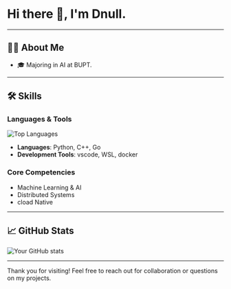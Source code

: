 # Hi there 👋, I'm Dnull.

---

## 👨‍💻 About Me

- 🎓 Majoring in AI at BUPT.

---

## 🛠️ Skills

### Languages & Tools


![Top Languages](https://github-readme-stats.vercel.app/api/top-langs/?username=Dnullp&layout=compact&theme=radical)

- **Languages**: Python, C++, Go
- **Development Tools**: vscode, WSL, docker

### Core Competencies

- Machine Learning & AI
- Distributed Systems
- cload Native

---

## 📈 GitHub Stats

![Your GitHub stats](https://github-readme-stats.vercel.app/api?username=DnullP&show_icons=true&theme=radical)

---

Thank you for visiting! Feel free to reach out for collaboration or questions on my projects.
